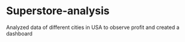 # Superstore-analysis
Analyzed data of different cities in USA to observe profit and created a dashboard
